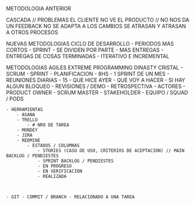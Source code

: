 
METODOLOGIA ANTERIOR

CASCADA // PROBLEMAS
    EL CLIENTE NO VE EL PRODUCTO // NO NOS DA UN FEEDBACK
    NO SE ADAPTA A LOS CAMBIOS
    SE ATRASAN Y ATRASAN A OTROS PROCESOS

NUEVAS METODOLOGIAS
CICLO DE DESARROLLO
    - PERIODOS MAS CORTOS
    - SPRINT
    - SE DIVIDEN POR PARTE
    - MAS ENTREGAS
    - ENTREGAS DE COSAS TERMINADAS
    - ITERATIVO E INCREMENTAL

METODOLOGIAS AGILES
    EXTREME PROGRAMMING
    DINASTY
    CRISTAL
    - SCRUM
        - SPRINT
        - PLANIFICACION 
            - 8HS - 1 SPRINT DE UN MES
        - REUNIONES DIARIAS
            - 15 
                - QUE HICE AYER
                - QUE VOY A HACER
                - SI HAY ALGUN BLOQUEO
        - REVISIONES / DEMO
        - RETROSPECTIVA
    - ACTORES
        - PRODUCT OWNER
        - SCRUM MASTER
        - STAKEHOLDER
        - EQUIPO / SQUAD / PODS
        

    - HERRAMIENTAS
        - ASANA
        - TRELLO
            - # NRO DE TAREA
        - MONDEY
        - JIRA
        - REDMINE
            - ESTADOS / COLUMNAS
                - STORIES (CASO DE USO, CRITERIOS DE ACEPTACION) // MAIN BACKLOG / PENDIESTES
                - SPRINT BACKLOG / PENDIESTES
                - EN PROGRESO
                - EN VERIFICACION
                - REALIZADA


        
    - GIT - COMMIT / BRANCH - RELACIONADO A UNA TAREA
